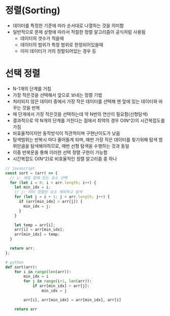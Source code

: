 # 정렬(Sorting)

- 데이터를 특정한 기준에 따라 순서대로 나열하는 것을 의미함
- 일반적으로 문제 상항에 따라서 적절한 정렬 알고리즘이 공식처럼 사용됨
  - 데이터의 갯수가 적을때
  - 데이터의 범위가 특정 범위로 한정되어있을때
  - 이미 데이터가 거의 정렬되어있는 경우 등

# 선택 정렬

- N-1개의 단계를 거침
- 가장 작은것을 선택해서 앞으로 보내는 정렬 기법
- 처리되지 않은 데이터 중에서 가장 작은 데이터를 선택해 맨 앞에 있는 데이터와 바꾸는 것을 반복
- 매 단게에서 가장 작은것을 선택하는데 약 N번의 연산이 필요함(선형탐색)
- 결과적으로 약 N개의 단계를 거친다는 점에서 최약의 경우 O(N^2)의 시간복잡도를 가짐
- 비효율적이지만 동작방식이 직관적이며 구현난이도가 낮음
- 탐색범위는 반복시 마다 줄어들게 되며, 매번 가장 작은 데이터를 찾기위해 탐색 범위만큼을 탐색해야하므로, 매번 선형 탐색을 수행하는 것과 동일
- 이중 반복문을 통해 이러한 선택 정렬 구현이 가능함
- 시간복잡도 O(N^2)로 비효율적인 정렬 알고리즘 중 하나

```js
// javascript
const sort = (arr) => {
  // i: 제일 앞에 있는 요소 선택
  for (let i = 0; i < arr.length; i++) {
    let min_idx = i;
    // j: 이미 정렬된 요소 제외하고 탐색
    for (let j = i + 1; j < arr.length; j++) {
      if (arr[min_idx] > arr[j]) {
        min_idx = j;
      }
    }

    let temp = arr[i];
    arr[i] = arr[min_idx];
    arr[min_idx] = temp;
  }

  return arr;
};
```

```python
# python
def sort(arr):
    for i in range(len(arr)):
        min_idx = i
        for j in range(i+1, len(arr)):
            if arr[min_idx] > arr[j]:
                min_idx = j

        arr[i], arr[min_idx] = arr[min_idx], arr[i]

    return arr
```
